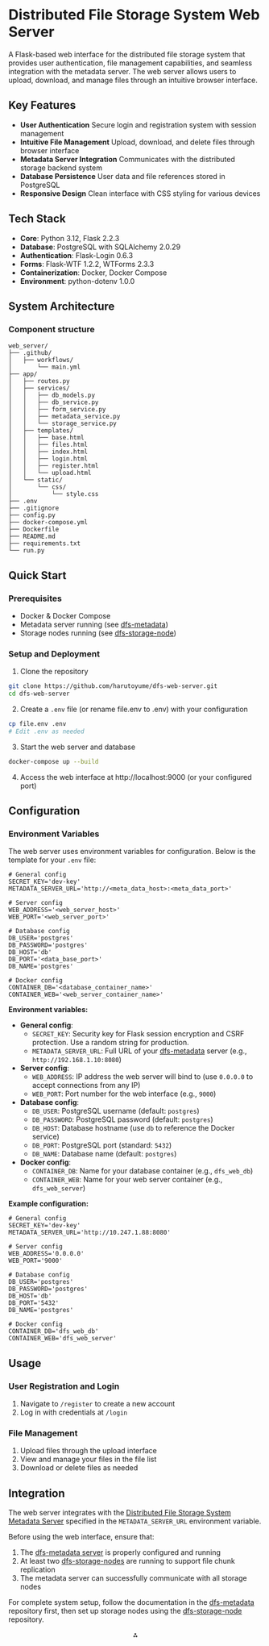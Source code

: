 # Distributed File Storage System Web Server

A Flask-based web interface for the distributed file storage system that provides user authentication, file management capabilities, and seamless integration with the metadata server. The web server allows users to upload, download, and manage files through an intuitive browser interface.

## Key Features

- **User Authentication**
Secure login and registration system with session management
- **Intuitive File Management**
Upload, download, and delete files through browser interface
- **Metadata Server Integration**
Communicates with the distributed storage backend system
- **Database Persistence**
User data and file references stored in PostgreSQL
- **Responsive Design**
Clean interface with CSS styling for various devices


## Tech Stack

- **Core**: Python 3.12, Flask 2.2.3
- **Database**: PostgreSQL with SQLAlchemy 2.0.29
- **Authentication**: Flask-Login 0.6.3
- **Forms**: Flask-WTF 1.2.2, WTForms 2.3.3
- **Containerization**: Docker, Docker Compose
- **Environment**: python-dotenv 1.0.0


## System Architecture

### Component structure

```
web_server/
├── .github/
│   ├── workflows/
│       └── main.yml
├── app/
│   ├── routes.py
│   ├── services/
│   │   ├── db_models.py
│   │   ├── db_service.py
│   │   ├── form_service.py
│   │   ├── metadata_service.py
│   │   └── storage_service.py
│   ├── templates/
│   │   ├── base.html
│   │   ├── files.html
│   │   ├── index.html
│   │   ├── login.html
│   │   ├── register.html
│   │   └── upload.html
│   └── static/
│       └── css/
│           └── style.css
├── .env
├── .gitignore
├── config.py
├── docker-compose.yml
├── Dockerfile
├── README.md
├── requirements.txt
└── run.py
```


## Quick Start

### Prerequisites

- Docker \& Docker Compose
- Metadata server running (see [dfs-metadata](https://github.com/Nexonm/dfs-metadata))
- Storage nodes running (see [dfs-storage-node](https://github.com/Nexonm/dfs-storage-node))


### Setup and Deployment

1. Clone the repository
```bash
git clone https://github.com/harutoyume/dfs-web-server.git
cd dfs-web-server
```

2. Create a `.env` file (or rename file.env to .env) with your configuration
```bash
cp file.env .env
# Edit .env as needed
```

3. Start the web server and database
```bash
docker-compose up --build
```

4. Access the web interface at http://localhost:9000 (or your configured port)

## Configuration

### Environment Variables

The web server uses environment variables for configuration. Below is the template for your `.env` file:

```env
# General config
SECRET_KEY='dev-key'
METADATA_SERVER_URL='http://<meta_data_host>:<meta_data_port>'

# Server config
WEB_ADDRESS='<web_server_host>'
WEB_PORT='<web_server_port>'

# Database config
DB_USER='postgres'
DB_PASSWORD='postgres'
DB_HOST='db'
DB_PORT='<data_base_port>'
DB_NAME='postgres'

# Docker config
CONTAINER_DB='<database_container_name>'
CONTAINER_WEB='<web_server_container_name>'
```

**Environment variables:**

- **General config**:
    - `SECRET_KEY`: Security key for Flask session encryption and CSRF protection. Use a random string for production.
    - `METADATA_SERVER_URL`: Full URL of your [dfs-metadata](https://github.com/Nexonm/dfs-metadata) server (e.g., `http://192.168.1.10:8080`)
- **Server config**:
    - `WEB_ADDRESS`: IP address the web server will bind to (use `0.0.0.0` to accept connections from any IP)
    - `WEB_PORT`: Port number for the web interface (e.g., `9000`)
- **Database config**:
    - `DB_USER`: PostgreSQL username (default: `postgres`)
    - `DB_PASSWORD`: PostgreSQL password (default: `postgres`)
    - `DB_HOST`: Database hostname (use `db` to reference the Docker service)
    - `DB_PORT`: PostgreSQL port (standard: `5432`)
    - `DB_NAME`: Database name (default: `postgres`)
- **Docker config**:
    - `CONTAINER_DB`: Name for your database container (e.g., `dfs_web_db`)
    - `CONTAINER_WEB`: Name for your web server container (e.g., `dfs_web_server`)

**Example configuration:**

```env
# General config
SECRET_KEY='dev-key'
METADATA_SERVER_URL='http://10.247.1.88:8080'

# Server config
WEB_ADDRESS='0.0.0.0'
WEB_PORT='9000'

# Database config
DB_USER='postgres'
DB_PASSWORD='postgres'
DB_HOST='db'
DB_PORT='5432'
DB_NAME='postgres'

# Docker config
CONTAINER_DB='dfs_web_db'
CONTAINER_WEB='dfs_web_server'
```

## Usage

### User Registration and Login

1. Navigate to `/register` to create a new account
2. Log in with credentials at `/login`

### File Management

1. Upload files through the upload interface
2. View and manage your files in the file list
3. Download or delete files as needed

## Integration

The web server integrates with the [Distributed File Storage System Metadata Server](https://github.com/Nexonm/dfs-metadata) specified in the `METADATA_SERVER_URL` environment variable.

Before using the web interface, ensure that:

1. The [dfs-metadata server](https://github.com/Nexonm/dfs-metadata) is properly configured and running
2. At least two [dfs-storage-nodes](https://github.com/Nexonm/dfs-storage-node) are running to support file chunk replication
3. The metadata server can successfully communicate with all storage nodes

For complete system setup, follow the documentation in the [dfs-metadata](https://github.com/Nexonm/dfs-metadata) repository first, then set up storage nodes using the [dfs-storage-node](https://github.com/Nexonm/dfs-storage-node) repository.

<div style="text-align: center">⁂</div>